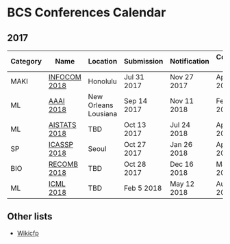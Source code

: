 # BCS Conferences Calendar

## 2017

| Category  |  Name                                                                                 |  Location	                  | Submission  | Notification     | Conference dates |
| ---       | ---                                                                                   | ---                         | ---         | ---              | ---              |
| MAKI      |[INFOCOM 2018](http://infocom2018.ieee-infocom.org/content/call-papers-main-conference)| Honolulu                    | Jul 31 2017 | Nov 27 2017      | Apr 15-19  2018  |
| ML        |[AAAI 2018](https://aaai.org/Conferences/AAAI/aaai18.php)                              | New Orleans Lousiana        | Sep 14 2017 | Nov 11 2018      | Feb 4–9  2018    |
| ML        |[AISTATS 2018](http://www.aistats.org/)                                                | TBD                         | Oct 13 2017 | Jul 24 2018      | Apr 20-22 2018   |
| SP        |[ICASSP 2018](https://2018.ieeeicassp.org/ImportantDates.asp)                          | Seoul                       | Oct 27 2017 | Jan 26 2018      | Apr 22-27 2018   |
| BIO       |[RECOMB 2018](http://cb.csail.mit.edu/cb/recomb2017/)                                  | TBD                         | Oct 28 2017 | Dec 16 2018      | May 3-7 2018     |
| ML       |[ICML 2018](http://cb.csail.mit.edu/cb/recomb2017/)                                     | TBD                         | Feb 5 2018 | May 12 2018      | Aug 7-9 2018     |


## Other lists

- [Wikicfp](http://wikicfp.com)



